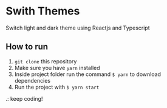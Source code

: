 # Swith Themes 

Switch light and dark theme using Reactjs and Typescript

## How to run

1. `git clone` this repository
2. Make sure you have `yarn` installed
3. Inside project folder run the command `$ yarn` to download dependencies
4. Run the project with `$ yarn start`

.: keep coding!